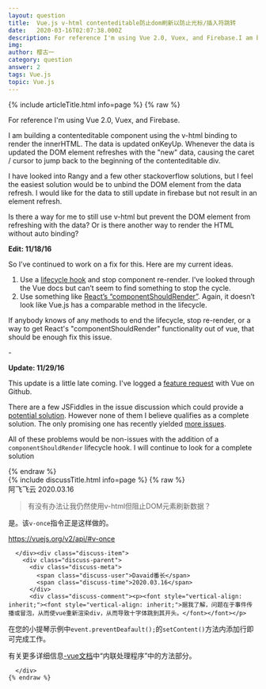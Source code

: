 ```yaml
---
layout: question
title:  Vue.js v-html contenteditable防止dom刷新以防止光标/插入符跳转
date:   2020-03-16T02:07:38.000Z
description: For reference I'm using Vue 2.0, Vuex, and Firebase.I am building a content...
img: 
author: 樱古一
category: question
answer: 2
tags: Vue.js
topic: Vue.js
---
```

<div class="article-root">
  <div class="article">
    {% include articleTitle.html info=page %}
    {% raw %}
    <div class="article-content"><p>For reference I'm using Vue 2.0, Vuex, and Firebase.</p>

<p>I am building a contenteditable component using the v-html binding to render the innerHTML. The data is updated onKeyUp. Whenever the data is updated the DOM element refreshes with the "new" data, causing the caret / cursor to jump back to the beginning of the contenteditable div.</p>

<p>I have looked into Rangy and a few other stackoverflow solutions, but I feel the easiest solution would be to unbind the DOM element from the data refresh. I would like for the data to still update in firebase but not result in an element refresh. </p>

<p>Is there a way for me to still use v-html but prevent the DOM element from refreshing with the data? Or is there another way to render the HTML without auto binding?</p>

<p><strong>Edit: 11/18/16</strong></p>

<p>So I’ve continued to work on a fix for this. Here are my current ideas.</p>

<ol>
<li>Use a <a href="https://vuejs.org/v2/guide/instance.html#Lifecycle-Diagram" rel="noreferrer">lifecycle hook</a> and stop component re-render. I’ve looked through the Vue docs but can’t seem to find something to stop the cycle.</li>
<li>Use something like <a href="https://facebook.github.io/react/docs/react-component.html#shouldcomponentupdate" rel="noreferrer">React’s “componentShouldRender”</a>. Again, it doesn’t look like Vue.js has a comparable method in the lifecycle.</li>
</ol>

<p>If anybody knows of any methods to end the lifecycle, stop re-render, or a way to get React's "componentShouldRender" functionality out of vue, that should be enough fix this issue.</p>

<p>-</p>

<p><strong>Update: 11/29/16</strong></p>

<p>This update is a little late coming. I've logged a <a href="https://github.com/vuejs/vue/issues/4255" rel="noreferrer">feature request</a> with Vue on Github. </p>

<p>There are a few JSFiddles in the issue discussion which could provide a <a href="https://jsfiddle.net/9upfskLy/" rel="noreferrer">potential solution</a>. However none of them I believe qualifies as a complete solution. The only promising one has recently yielded <a href="https://stackoverflow.com/questions/40877280/vue-js-force-re-render-of-component-which-contains-v-once-directive">more issues</a>. </p>

<p>All of these problems would be non-issues with the addition of a <code>componentShouldRender</code> lifecycle hook. I will continue to look for a complete solution</p></div>
    {% endraw %}
  </div>

  <div class="discuss-wrapper">
    {% include discussTitle.html info=page %}
    {% raw %}
    <div class="discuss-item">
        <div class="discuss-parent">
          <div class="discuss-meta">
            <span class="discuss-user">阿飞飞云</span>
            <span class="discuss-time">2020.03.16</span>
          </div>
          <div class="discuss-comment"><blockquote>
  <p><font style="vertical-align: inherit;"><font style="vertical-align: inherit;">有没有办法让我仍然使用v-html但阻止DOM元素刷新数据？</font></font></p>
</blockquote>

<p><font style="vertical-align: inherit;"><font style="vertical-align: inherit;">是。</font><font style="vertical-align: inherit;">该</font></font><code>v-once</code><font style="vertical-align: inherit;"><font style="vertical-align: inherit;">指令正是这样做的。</font></font></p>

<p><a href="https://vuejs.org/v2/api/#v-once" rel="nofollow noreferrer"><font style="vertical-align: inherit;"><font style="vertical-align: inherit;">https://vuejs.org/v2/api/#v-once</font></font></a></p></div>
        </div>
        
      </div><div class="discuss-item">
        <div class="discuss-parent">
          <div class="discuss-meta">
            <span class="discuss-user">Davaid番长</span>
            <span class="discuss-time">2020.03.16</span>
          </div>
          <div class="discuss-comment"><p><font style="vertical-align: inherit;"><font style="vertical-align: inherit;">据我了解，问题在于事件传播或冒泡，从而使vue重新渲染div，从而导致十字体跳到其开头。</font></font></p>

<p><font style="vertical-align: inherit;"><font style="vertical-align: inherit;">在您的小提琴示例中</font></font><code>event.preventDeafault();</code><font style="vertical-align: inherit;"><font style="vertical-align: inherit;">的</font></font><code>setContent()</code><font style="vertical-align: inherit;"><font style="vertical-align: inherit;">方法</font><font style="vertical-align: inherit;">内</font><font style="vertical-align: inherit;">添加</font><font style="vertical-align: inherit;">行即可</font><font style="vertical-align: inherit;">完成工作。</font></font></p>

<p><font style="vertical-align: inherit;"><font style="vertical-align: inherit;">有关更多详细信息</font></font><a href="https://vuejs.org/v2/guide/events.html#Methods-in-Inline-Handlers" rel="nofollow noreferrer"><font style="vertical-align: inherit;"><font style="vertical-align: inherit;">-vue文档</font></font></a><font style="vertical-align: inherit;"><font style="vertical-align: inherit;">中“内联处理程序”中的方法部分</font><font style="vertical-align: inherit;">。</font></font></p></div>
        </div>
        
      </div>
    {% endraw %}
  </div>
<div>
